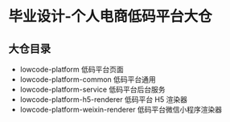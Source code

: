# 毕业设计-个人电商低码平台大仓

## 大仓目录
- lowcode-platform 低码平台页面
- lowcode-platform-common 低码平台通用
- lowcode-platform-service 低码平台后台服务
- lowcode-platform-h5-renderer 低码平台 H5 渲染器
- lowcode-platform-weixin-renderer 低码平台微信小程序渲染器